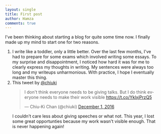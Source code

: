 ```yaml
---
layout: single
title: First post
author: Hamza
comments: true
---
```


I've been thinking about starting a blog for quite some time now. I finally made up my mind to start one for two reasons.

<ol>
<li> I write like a toddler, only a little better. Over the last few months, I've had to prepare for some exams which involved writing some essays. To my surprise
 and disappointment, I noticed how hard it was for me to clearly express my thoughts in writing. My sentences were always too long and my writeups unharmonious. With practice, I hope I eventually master this thing.
</li>
<li>This tweet by <a href="https://twitter.com/chuiki">@chiuki</a> 
<blockquote class="twitter-tweet" data-lang="en"><p lang="en" dir="ltr">I don&#39;t think everyone needs to be giving talks. But I do think everyone needs to make their work visible <a href="https://t.co/YklxjPrzQ5">https://t.co/YklxjPrzQ5</a></p>&mdash; Chiu-Ki Chan (@chiuki) <a href="https://twitter.com/chiuki/status/804437735419232256">December 1, 2016</a></blockquote>
<script async src="//platform.twitter.com/widgets.js" charset="utf-8"></script>

I couldn't care less about giving speeches or what not. This year, I lost some great opportunties because my work wasn't visible enough. That is never happening again!
</li>
</ol>
